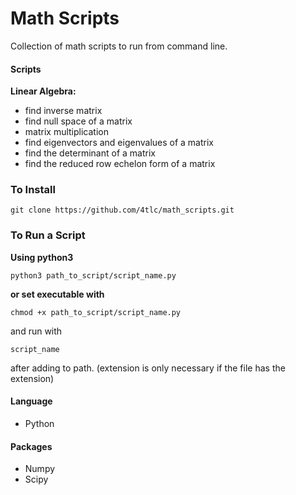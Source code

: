 # Math Scripts

Collection of math scripts to run from command line.

#### Scripts
**Linear Algebra:**
- find inverse matrix
- find null space of a matrix
- matrix multiplication
- find eigenvectors and eigenvalues of a matrix
- find the determinant of a matrix
- find the reduced row echelon form of a matrix

### To Install
```
git clone https://github.com/4tlc/math_scripts.git
```
### To Run a Script
**Using python3**
```
python3 path_to_script/script_name.py
```
**or set executable with**
```
chmod +x path_to_script/script_name.py
```
and run with
```
script_name
```
after adding to path. (extension is only necessary if the file has the extension)


#### Language
- Python
#### Packages
- Numpy
- Scipy

